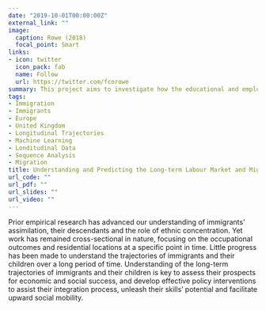 ```yaml
---
date: "2019-10-01T00:00:00Z"
external_link: ""
image:
  caption: Rowe (2018)
  focal_point: Smart
links:
- icon: twitter
  icon_pack: fab
  name: Follow
  url: https://twitter.com/fcorowe
summary: This project aims to investigate how the educational and employment trajectories of immigrants and their children in the UK evolve and interact; and, how factors related to their residential environment, early life context and critical life transitions shape these trajectories between 1991-2017.
tags:
- Immigration
- Immigrants
- Europe
- United Kingdom
- Longitudinal Trajectories
- Machine Learning
- Londitudinal Data
- Sequence Analysis
- Migration
title: Understanding and Predicting the Long-term Labour Market and Migration Trajectories of Immigrants and Their Children in the United Kingdom
url_code: ""
url_pdf: ""
url_slides: ""
url_video: ""
---
```


Prior empirical research has advanced our understanding of immigrants’ assimilation, their descendants and the role of ethnic concentration. Yet work has remained cross-sectional in nature, focusing on the occupational outcomes and residential locations at a specific point in time. Little progress has been made to understand the trajectories of immigrants and their children over a long period of time. Understanding of the long-term trajectories of immigrants and their children is key to assess their prospects for economic and social success, and develop effective policy interventions to assist their integration process, unleash their skills’ potential and facilitate upward social mobility.
